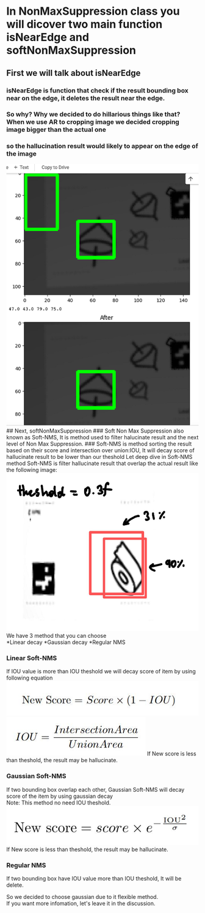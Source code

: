 # In NonMaxSuppression class you will dicover two main function isNearEdge and softNonMaxSuppression
## First we will talk about isNearEdge
### isNearEdge is function that check if the result bounding box near on the edge, it deletes the result near the edge.
### So why? Why we decided to do hillarious things like that? When we use AR to cropping image we decided cropping image bigger than the actual one <br />
### so the hallucination result would likely to appear on the edge of the image
<img src="/explain_class/Readme_Assets/testing1.jpg">
## Next, softNonMaxSuppression
### Soft Non Max Suppression also known as Soft-NMS, It is method used to filter halucinate result and the next level of Non Max Suppression.
### Soft-NMS is method sorting the result based on their score and intersection over union:IOU, It will decay score of hallucinate result to be lower than our theshold
Let deep dive in Soft-NMS method
Soft-NMS is filter hallucinate result that overlap the actual result like the following image:
<img src="/explain_class/Readme_Assets/demos_image.JPG">
We have 3 method that you can choose <br />
*Linear decay
*Gaussian decay
*Regular NMS

### Linear Soft-NMS
If IOU value is more than IOU theshold we will decay score of item by using following equation
<img src="/explain_class/Readme_Assets/equ1.JPG">
<img src="/explain_class/Readme_Assets/equ2.JPG">
If New score is less than theshold, the result may be hallucinate.

### Gaussian Soft-NMS
If two bounding box overlap each other, Gaussian Soft-NMS will decay score of the item by using gaussian decay <br />
Note: This method no need IOU theshold.
<img src="/explain_class/Readme_Assets/equ3.JPG">
If New score is less than theshold, the result may be hallucinate.


### Regular NMS
If two bounding box have IOU value more than IOU theshold, It will be delete. <br />

So we decided to choose gaussian due to it flexible method. <br />
If you want more infomation, let's leave it in the discussion.


